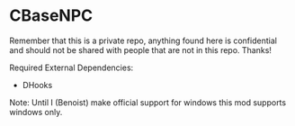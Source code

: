 # CBaseNPC

Remember that this is a private repo, anything found here is confidential and should not be shared with people that are not in this repo. Thanks!

Required External Dependencies:
- DHooks

Note: Until I (Benoist) make official support for windows this mod supports windows only.
